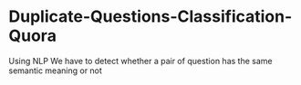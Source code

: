 # Duplicate-Questions-Classification-Quora
Using NLP We have to detect whether a pair of question has the same semantic meaning or not 
